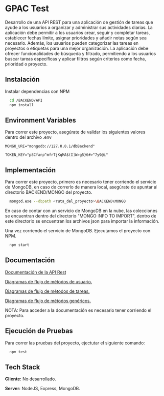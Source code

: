 
# GPAC Test

Desarrollo de una API REST para una aplicación de gestión de tareas que ayude a los usuarios a organizar y administrar sus actividades diarias. La aplicación debe permitir a los usuarios crear, seguir y completar tareas, establecer fechas límite, asignar prioridades y añadir notas según sea necesario. Además, los usuarios pueden categorizar las tareas en proyectos o etiquetas para una mejor organización. La aplicación debe ofrecer funcionalidades de búsqueda y filtrado, permitiendo a los usuarios buscar tareas específicas y aplicar filtros según criterios como fecha, prioridad o proyecto.


## Instalación

Instalar dependencias con NPM

```bash
  cd /BACKEND/API
  npm install
```
    
## Environment Variables

Para correr este proyecto, asegúrate de validar los siguientes valores dentro del archivo .env

`MONGO_URI="mongodb://127.0.0.1/dbBackend"`

`TOKEN_KEY="p8Cfanp^mfrTjKqMA$(I]W>g5}6#>^7y9@i"`


## Implementación

Para correr este proyecto, primero es necesario tener corriendo el servicio de MongoDB, en caso de correrlo de manera local, asegúrate de apuntar al directorio BACKEND/MONGO del proyecto. 

```bash
  mongod.exe --dbpath <ruta_del_proyecto>\BACKEND\MONGO
```
En caso de contar con un servicio de MongoDB en la nube, las colecciones se encuentran dentro del directorio "MONGO INFO TO IMPORT", dentro de este directorio se encuentran los archivos json para importar la información.

Una vez corriendo el servicio de MongoDB. Ejecutamos el proyecto con NPM.

```bash
  npm start
```


## Documentación



[Documentación de la API Rest](http://localhost:3000/doc)

[Diagramas de flujo de métodos de usuario.](http://localhost:3000/assets/Users.pdf)

[Diagramas de flujo de métodos de tareas.](http://localhost:3000/assets/Tasks.pdf)

[Diagramas de flujo de métodos genéricos.](http://localhost:3000/assets/Misc.pdf)

NOTA: Para acceder a la documentación es necesario tener corriendo el proyecto.


## Ejecución de Pruebas

Para correr las pruebas del proyecto, ejectutar el siguiente comando:

```bash
  npm test
```


## Tech Stack

**Cliente:** No desarrollado.

**Server:** NodeJS, Express, MongoDB.